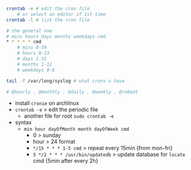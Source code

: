 ```bash
crontab -e # edit the cron file 
	# or select an editor if 1st time
crontab -l # list the cron file

# the general one
# mins hours days months weekdays cmd
* * * * * cmd
	# mins 0-59
	# hours 0-23
	# days 1-31
	# months 1-12
	# weekdays 0-6

tail -f /var/long/syslog # what crons u have

# @hourly , @monthly , @daily , @weekly , @reboot


```


- install `cronie` on archlinux
- `crontab -e` > edit the periodic file
	- another file for root `sudo crontab -e`
- syntax
	- `min hour dayOfMonth month dayOfWeek cmd`
		- 0 > sunday
		- hour > 24 format
		- `*/15 * * * 1-5 cmd` > repeat every 15min {from mon-fri}
		- `5 */2 * * * /usr/bin/updatedb` > update database for `locate` cmd {5min after every 2h}
